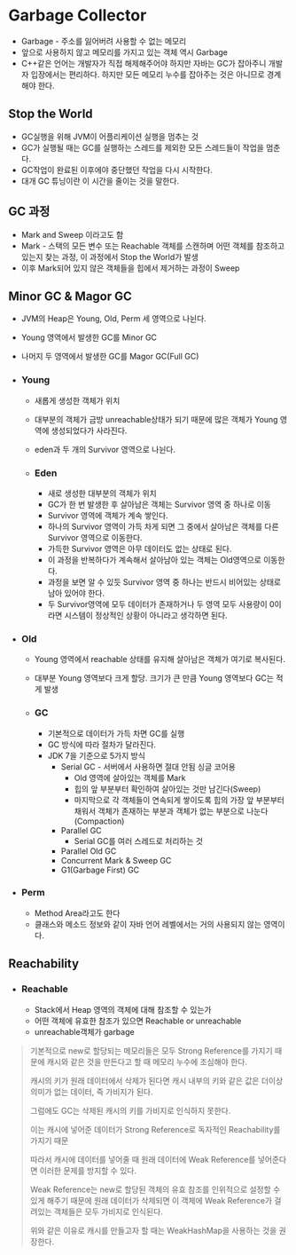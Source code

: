 # Garbage Collector

* Garbage - 주소를 잃어버려 사용할 수 없는 메모리
* 앞으로 사용하지 않고 메모리를 가지고 있는 객체 역시 Garbage
* C++같은 언어는 개발자가 직접 해제해주어야 하지만 자바는 GC가 잡아주니 개발자 입장에서는 편리하다. 하지만 모든 메모리 누수를 잡아주는 것은 아니므로 경계해야 한다.



## Stop the World

* GC실행을 위해 JVM이 어플리케이션 실행을 멈추는 것
* GC가 실행될 때는 GC를 실행하는 스레드를 제외한 모든 스레드들이 작업을 멈춘다.
* GC작업이 완료된 이후에야 중단했던 작업을 다시 시작한다.
* 대개 GC 튜닝이란 이 시간을 줄이는 것을 말한다.



## GC 과정

* Mark and Sweep 이라고도 함
* Mark - 스택의 모든 변수 또는 Reachable 객체를 스캔하며 어떤 객체를 참조하고 있는지 찾는 과정, 이 과정에서 Stop the World가 발생
* 이후 Mark되어 있지 않은 객체들을 힙에서 제거하는 과정이 Sweep



## Minor GC & Magor GC

* JVM의 Heap은 Young, Old, Perm 세 영역으로 나뉜다.

* Young 영역에서 발생한 GC를 Minor GC

* 나머지 두 영역에서 발생한 GC를 Magor GC(Full GC)

* ### Young

  * 새롭게 생성한 객체가 위치

  * 대부분의 객체가 금방 unreachable상태가 되기 때문에 많은 객체가 Young 영역에 생성되었다가 사라진다.

  * eden과 두 개의 Survivor 영역으로 나뉜다.

  * ### Eden

    * 새로 생성한 대부분의 객체가 위치
    * GC가 한 번 발생한 후 살아남은 객체는 Survivor 영역 중 하나로 이동
    * Survivor 영역에 객체가 계속 쌓인다.
    * 하나의 Survivor 영역이 가득 차게 되면 그 중에서 살아남은 객체를 다른 Survivor 영역으로 이동한다.
    * 가득한 Survivor 영역은 아무 데이터도 없는 상태로 된다.
    * 이 과정을 반복하다가 계속해서 살아남아 있는 객체는 Old영역으로 이동한다.
    * 과정을 보면 알 수 있듯 Survivor 영역 중 하나는 반드시 비어있는 상태로 남아 있어야 한다.
    * 두 Survivor영역에 모두 데이터가 존재하거나 두 영역 모두 사용량이 0이라면 시스템이 정상적인 상황이 아니라고 생각하면 된다.

* ### Old

  * Young 영역에서 reachable 상태를 유지해 살아남은 객체가 여기로 복사된다.

  * 대부분 Young 영역보다 크게 할당. 크기가 큰 만큼 Young 영역보다 GC는 적게 발생

  * ### GC

    * 기본적으로 데이터가 가득 차면  GC를 실행
    * GC 방식에 따라 절차가 달라진다.
    * JDK 7을 기준으로 5가지 방식
      * Serial GC - 서버에서 사용하면 절대 안됨 싱글 코어용
        * Old 영역에 살아있는 객체를 Mark
        * 힙의 앞 부분부터 확인하여 살아있는 것만 남긴다(Sweep)
        * 마지막으로 각 객체들이 연속되게 쌓이도록 힙의 가장 앞 부분부터 채워서 객체가 존재하는 부분과 객체가 없는 부분으로 나눈다(Compaction)
      * Parallel GC
        * Serial GC를 여러 스레드로 처리하는 것
      * Parallel Old GC
      * Concurrent Mark & Sweep GC
      * G1(Garbage First) GC

* ### Perm

  * Method Area라고도 한다
  * 클래스와 메소드 정보와 같이 자바 언어 레벨에서는 거의 사용되지 않는 영역이다.



## Reachability

* ### Reachable

  * Stack에서 Heap 영역의 객체에 대해 참조할 수 있는가
  * 어떤 객체에 유효한 참조가 있으면 Reachable or unreachable
  * unreachable객체가 garbage

  

> 기본적으로 new로 할당되는 메모리들은 모두 Strong Reference를 가지기 때문에 캐시와 같은 것을 만든다고 할 때 메모리 누수에 조심해야 한다.
>
> 캐시의 키가 원래 데이터에서 삭제가 된다면 캐시 내부의 키와 같은 값은 더이상 의미가 없는 데이터, 즉 가비지가 된다.
>
> 그럼에도 GC는 삭제된 캐시의 키를 가비지로 인식하지 못한다.
>
> 이는 캐시에 넣어준 데이터가 Strong Reference로 독자적인 Reachability를 가지기 때문
>
> 따라서 캐시에 데이터를 넣어줄 때 원래 데이터에 Weak Reference를 넣어준다면 이러한 문제를 방지할 수 있다.
>
> Weak Reference는 new로 할당된 객체의 유효 참조를 인위적으로 설정할 수 있게 해주기 때문에 원래 데이터가 삭제되면 이 객체에  Weak Reference가 걸려있는 객체들은 모두 가비지로 인식된다.
>
> 위와 같은 이유로 캐시를 만들고자 할 때는 WeakHashMap을 사용하는 것을 권장한다.



